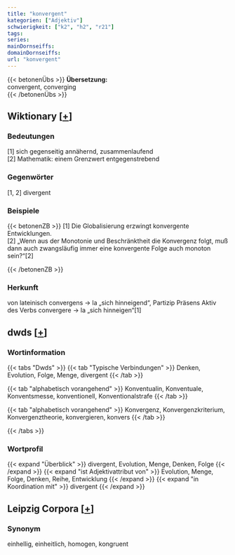 ```yaml
---
title: "konvergent"
kategorien: ["Adjektiv"]
schwierigkeit: ["k2", "h2", "r21"]
tags:
series:
mainDornseiffs:
domainDornseiffs:
url: "konvergent"
---
```


{{< betonenÜbs >}}
**Übersetzung:**  
convergent, converging  
{{< /betonenÜbs >}}

## Wiktionary [[+](https://de.wiktionary.org/wiki/konvergent)]

### Bedeutungen
[1] sich gegenseitig annähernd, zusammenlaufend  
[2] Mathematik: einem Grenzwert entgegenstrebend  

### Gegenwörter
[1, 2] divergent  

### Beispiele
{{< betonenZB >}}
[1] Die Globalisierung erzwingt konvergente Entwicklungen.  
[2] „Wenn aus der Monotonie und Beschränktheit die Konvergenz folgt, muß dann auch zwangsläufig immer eine konvergente Folge auch monoton sein?“[2]  

{{< /betonenZB >}}
### Herkunft
von lateinisch convergens → la „sich hinneigend“, Partizip Präsens Aktiv des Verbs convergere → la „sich hinneigen“[1]  



## dwds [[+](https://www.dwds.de/wb/konvergent)]

### Wortinformation
{{< tabs "Dwds" >}}
{{< tab "Typische Verbindungen" >}}
Denken, Evolution, Folge, Menge, divergent
{{< /tab >}}

{{< tab "alphabetisch vorangehend" >}}
Konventualin, Konventuale, Konventsmesse, konventionell, Konventionalstrafe
{{< /tab >}}

{{< tab "alphabetisch vorangehend" >}}
Konvergenz, Konvergenzkriterium, Konvergenztheorie, konvergieren, konvers
{{< /tab >}}

{{< /tabs >}}

### Wortprofil
{{< expand "Überblick" >}} divergent, Evolution, Menge, Denken, Folge {{< /expand >}}
{{< expand "ist Adjektivattribut von" >}} Evolution, Menge, Folge, Denken, Reihe, Entwicklung {{< /expand >}}
{{< expand "in Koordination mit" >}} divergent {{< /expand >}}

## Leipzig Corpora [[+](https://corpora.uni-leipzig.de/en/res?word=konvergent&corpusId=deu_newscrawl-public_2018)]


### Synonym
einhellig, einheitlich, homogen, kongruent

